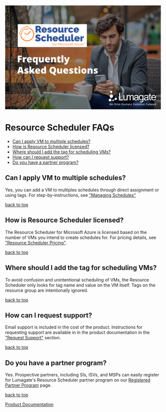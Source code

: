 ![FAQ Home](images/FAQs.png)

# Resource Scheduler FAQs

- [Can I apply VM to multiple schedules?](#can-i-apply-vm-to-multiple-schedules)
- [How is Resource Scheduler licensed?](#how-is-sesource-scheduler-licensed)
- [Where should I add the tag for scheduling VMs?](#Where-should-I-add-the-tag-for-scheduling-vms)
- [How can I request support?](#how-can-i-request-support)
- [Do you have a partner program?](#do-you-have-a-partner-program)

## Can I apply VM to multiple schedules?<!-- omit in toc -->

Yes, you can add a VM to multiples schedules through direct assignment or using tags. For step-by-instructions, see ["Managing Schedules"](https://github.com/lumagateinc/scheduler/#managing-schedules)

[back to top](#resource-scheduler-faqs)

## How is Resource Scheduler licensed?<!-- omit in toc -->

The Resource Scheduler for Microsoft Azure is licensed based on the number of VMs you intend to create schedules for. For pricing details, see ["Resource Scheduler Pricing"](https://lumagate.us/azure/pricing).

[back to top](#resource-scheduler-faqs)

## Where should I add the tag for scheduling VMs?<!-- omit in toc -->

To avoid confusion and unintentional scheduling of VMs, the Resource Scheduler only looks for tag name and value on the VM itself. Tags on the resource group are intentionally ignored.

[back to top](#resource-scheduler-faqs)

## How can I request support?<!-- omit in toc -->

Email support is included in the cost of the product. Instructions for requesting support are available in in the product documentation in the ["Request Support"](https://lumagate.us/azure/pricing) section.

[back to top](#resource-scheduler-faqs)

## Do you have a partner program?<!-- omit in toc -->

Yes. Prospective partners, including SIs, ISVs, and MSPs can easily register for Lumagate's Resource Scheduler partner program on our [Registered Partner Program](/Partners.md) page.

[back to top](#resource-scheduler-faqs)

[Product Documentation](https://lumagateinc.github.io/Resource-Scheduler/)
